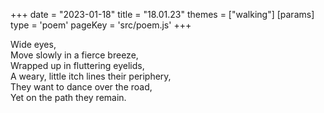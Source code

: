 +++
date = "2023-01-18"
title = "18.01.23"
themes = ["walking"]
[params]
  type = 'poem'
  pageKey = 'src/poem.js'
+++

Wide eyes,  
Move slowly in a fierce breeze,  
Wrapped up in fluttering eyelids,  
A weary, little itch lines their periphery,  
They want to dance over the road,  
Yet on the path they remain.
